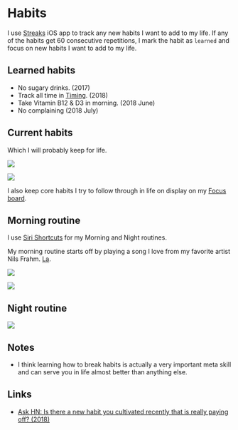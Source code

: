 # Habits

I use [Streaks](https://streaksapp.com) iOS app to track any new habits I want to add to my life. If any of the habits get 60 consecutive repetitions, I mark the habit as `learned` and focus on new habits I want to add to my life.

## Learned habits

- No sugary drinks. (2017)
- Track all time in [Timing](../macOS/apps/timing.md). (2018)
- Take Vitamin B12 & D3 in morning. (2018 June)
- No complaining (2018 July)

## Current habits

Which I will probably keep for life.

![](https://i.imgur.com/YAHgOG6.jpg)

![](https://i.imgur.com/NrfFFm8.jpg)

I also keep core habits I try to follow through in life on display on my [Focus board](focusing.md).

## Morning routine

I use [Siri Shortcuts](https://github.com/nikitavoloboev/my-ios#shortcuts) for my Morning and Night routines.

My morning routine starts off by playing a song I love from my favorite artist Nils Frahm. [La](https://open.spotify.com/track/29p8XJUPeeS3t9XwJt69g0).

![](https://i.imgur.com/eVcHNJX.jpg)

![](https://i.imgur.com/eOl8JLN.jpg)

## Night routine

![](https://i.imgur.com/utiQhb7.jpg)

## Notes

- I think learning how to break habits is actually a very important meta skill and can serve you in life almost better than anything else.

## Links

- [Ask HN: Is there a new habit you cultivated recently that is really paying off? (2018)](https://news.ycombinator.com/item?id=17291127)
